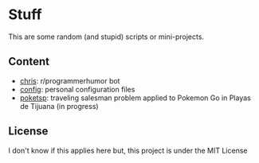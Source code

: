 # Stuff

This are some random (and stupid) scripts or mini-projects.

## Content

* [chris](./chris): r/programmerhumor bot
* [config](./config): personal configuration files
* [poketsp](./poketsp): traveling salesman problem applied to Pokemon Go in Playas de Tijuana (in progress)

## License

I don't know if this applies here but, this project is under the MIT License
